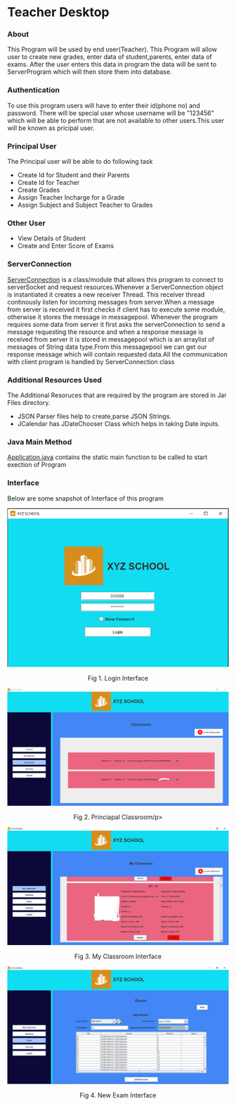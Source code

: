 # Teacher Desktop

### About

This Program will be used by end user(Teacher). This Program will allow user to create new grades, enter data of student,parents, enter data of exams. After the user enters this data in program the data will be sent to ServerProgram which will then store them into database.

### Authentication

To use this program users will have to enter their id(phone no) and password. There will be special user whose username will be "123456" which will be able to perform that are not available to other users.This user will be known as pricipal user.

### Principal User
The Principal user will be able to do following task
* Create Id for Student and their Parents
* Create Id for Teacher
* Create Grades
* Assign Teacher Incharge for a Grade
* Assign Subject and Subject Teacher to Grades

### Other User
* View Details of Student
* Create and Enter Score of Exams

### ServerConnection

[ServerConnection](./src/TeacherDesktop/Server/ServerConnection.java) is a class/module that allows this program to connect to serverSocket and request resources.Whenever a ServerConnection object is instantiated it creates a new receiver Thread. This receiver thread continously listen for incoming messages from server.When a message from server is received it first checks if client has to execute some module, otherwise it stores the message in messagepool. Whenever the program requires some data from server it first asks the serverConnection to send a message requesting the resource and when a response message is received from server it is stored in messagepool which is an arraylist of messages of String data type.From this messagepool we can get our response message which will contain requested data.All the communication with client program is handled by ServerConnection class

### Additional Resources Used

The Additional Resoruces that are required by the program are stored in Jar Files  directory.
* JSON Parser files help to create,parse JSON Strings. 
* JCalendar has JDateChooser Class which helps in taking Date inputs.


### Java Main Method

[Application.java](./src/TeacherProgram/Application.java) contains the static main function to be called to start exection of Program

### Interface

Below are some snapshot of Interface of this program

![](./Images/Login%20Interface.PNG)
<p align="center">Fig 1. Login Interface</p>

![](./Images/Principal%20Classroom%20Interface.PNG)
<p align="center">Fig 2. Princiapal Classroom/p>

![](./Images/My%20Classroom%20Interface.PNG)
<p align="center">Fig 3. My Classroom Interface</p>

![](./Images/New%20Exam%20Interface.PNG)
<p align="center">Fig 4. New Exam Interface</p>
